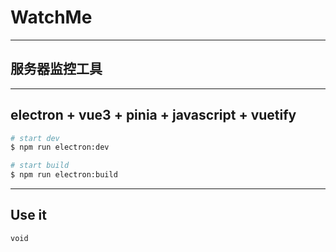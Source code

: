 # WatchMe

---

## 服务器监控工具

---

## electron + vue3 + pinia + javascript + vuetify

```bash
# start dev
$ npm run electron:dev

# start build
$ npm run electron:build
```

---

## Use it

```bash
void
```
